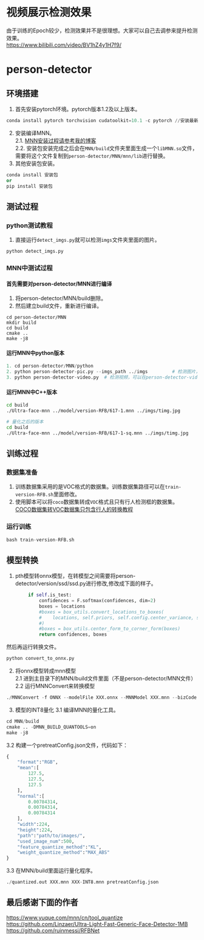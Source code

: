 # 视频展示检测效果
由于训练的Epoch较少，检测效果并不是很理想。大家可以自己去调参来提升检测效果。        
https://www.bilibili.com/video/BV1hZ4y1H7f9/
# person-detector    
## 环境搭建    
1. 首先安装pytorch环境。pytorch版本1.2及以上版本。 
```python
conda install pytorch torchvision cudatoolkit=10.1 -c pytorch //安装最新pytorch1.5 
```
2. 安装编译MNN。    
2.1. [MNN安装过程请参考我的博客](https://blog.csdn.net/donkey_1993/article/details/106378976)    
2.2. 安装包安装完成之后会在`MNN/build`文件夹里面生成一个`libMNN.so`文件，需要将这个文件复制到`person-detector/MNN/mnn/lib`进行替换。
3. 其他安装包安装。
```python
conda install 安装包
or
pip install 安装包
```
## 测试过程
### python测试教程
1. 直接运行`detect_imgs.py`就可以检测`imgs`文件夹里面的图片。    
```python
python detect_imgs.py
```
### MNN中测试过程
#### 首先需要对person-detector/MNN进行编译    
1. 将person-detector/MNN/build删除。
2. 然后建立build文件，重新进行编译。
```person
cd person-detector/MNN
mkdir build
cd build
cmake ..
make -j8
```
#### 运行MNN中python版本  
```python
1. cd person-detector/MNN/python
2. python person-detector-pic.py --imgs_path ../imgs         # 检测图片，可以在person-detector-pic.py里面修改图片测试路径。
3. python person-detector-video.py  # 检测视频，可以在person-detector-video.py里面修改视频测试路径。
```
#### 运行MNN中C++版本
```bash
cd build
./Ultra-face-mnn ../model/version-RFB/617-1.mnn ../imgs/timg.jpg
```
```bash
# 量化之后的版本
cd build
./Ultra-face-mnn ../model/version-RFB/617-1-sq.mnn ../imgs/timg.jpg
```
## 训练过程    
### 数据集准备    
1. 训练数据集采用的是VOC格式的数据集。训练数据集路径可以在`train-version-RFB.sh`里面修改。    
2. 使用脚本可以将`coco`数据集转成`VOC`格式且只有行人检测框的数据集。    
[COCO数据集转VOC数据集只包含行人的转换教程](https://blog.csdn.net/donkey_1993/article/details/106279988)
### 运行训练
```python
bash train-version-RFB.sh
```
## 模型转换  
1. pth模型转onnx模型，在转模型之间需要将person-detector/version/ssd/ssd.py进行修改,修改成下面的样子。    
```python
        if self.is_test:
            confidences = F.softmax(confidences, dim=2)
            boxes = locations
            #boxes = box_utils.convert_locations_to_boxes(
            #    locations, self.priors, self.config.center_variance, self.config.size_variance
            #)
            #boxes = box_utils.center_form_to_corner_form(boxes)
            return confidences, boxes
```
然后再运行转换文件。
```python
python convert_to_onnx.py
```
2. 将onnx模型转成mnn模型    
2.1 进到主目录下的MNN/build文件里面（不是person-detector/MNN文件）    
2.2 运行MNNConvert来转换模型
```python
./MNNConvert -f ONNX --modelFile XXX.onnx --MNNModel XXX.mnn --bizCode biz
```
3. 模型的INT8量化
3.1 编译MNN的量化工具。
```python
cd MNN/build
cmake .. -DMNN_BUILD_QUANTOOLS=on
make -j8
```
3.2 构建一个pretreatConfig.json文件，代码如下：
```python
{
    "format":"RGB",
    "mean":[
        127.5,
        127.5,
        127.5
    ],
    "normal":[
        0.00784314,
        0.00784314,
        0.00784314
    ],
    "width":224,
    "height":224,
    "path":"path/to/images/",
    "used_image_num":500,
    "feature_quantize_method":"KL",
    "weight_quantize_method":"MAX_ABS"
}
```
3.3 在MNN/build里面运行量化程序。    
```python
./quantized.out XXX.mnn XXX-INT8.mnn pretreatConfig.json
```
## 最后感谢下面的作者    
https://www.yuque.com/mnn/cn/tool_quantize    
https://github.com/Linzaer/Ultra-Light-Fast-Generic-Face-Detector-1MB    
https://github.com/ruinmessi/RFBNet
